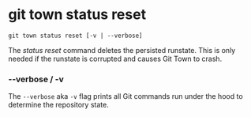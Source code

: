 # git town status reset

```command-summary
git town status reset [-v | --verbose]
```

The _status reset_ command deletes the persisted runstate. This is only needed
if the runstate is corrupted and causes Git Town to crash.

### --verbose / -v

The `--verbose` aka `-v` flag prints all Git commands run under the hood to
determine the repository state.
